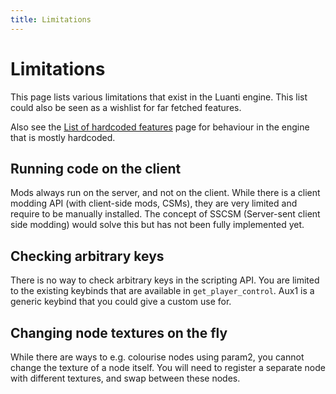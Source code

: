 ```yaml
---
title: Limitations
---
```


# Limitations
This page lists various limitations that exist in the Luanti engine. This list could also be seen as a wishlist for far fetched features.

Also see the [List of hardcoded features](/list-of-hardcoded-features) page for behaviour in the engine that is mostly hardcoded.

## Running code on the client
Mods always run on the server, and not on the client. While there is a client modding API (with client-side mods, CSMs), they are very limited and require to be manually installed. The concept of SSCSM (Server-sent client side modding) would solve this but has not been fully implemented yet.

## Checking arbitrary keys
There is no way to check arbitrary keys in the scripting API. You are limited to the existing keybinds that are available in `get_player_control`. Aux1 is a generic keybind that you could give a custom use for.

## Changing node textures on the fly
While there are ways to e.g. colourise nodes using param2, you cannot change the texture of a node itself. You will need to register a separate node with different textures, and swap between these nodes.

